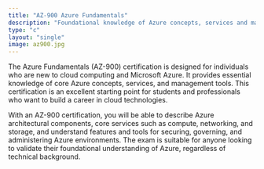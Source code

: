 ```yaml
---
title: "AZ-900 Azure Fundamentals"
description: "Foundational knowledge of Azure concepts, services and management"
type: "c"
layout: "single"
image: az900.jpg
---
```

The Azure Fundamentals (AZ-900) certification is designed for individuals who are new to cloud computing and Microsoft Azure. It provides essential knowledge of core Azure concepts, services, and management tools. This certification is an excellent starting point for students and professionals who want to build a career in cloud technologies.

With an AZ-900 certification, you will be able to describe Azure architectural components, core services such as compute, networking, and storage, and understand features and tools for securing, governing, and administering Azure environments. The exam is suitable for anyone looking to validate their foundational understanding of Azure, regardless of technical background.

